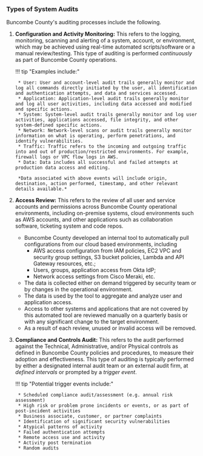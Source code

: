### Types of System Audits

Buncombe County's auditing processes include the following.

1. **Configuration and Activity Monitoring:** This refers to the logging,
   monitoring, scanning and alerting of a system, account, or environment, which
   may be achieved using real-time automated scripts/software or a manual
   review/testing. This type of auditing is performed *continuously* as part of
   Buncombe County operations.

    !!! tip "Examples include:"

        * User: User and account-level audit trails generally monitor and log all commands directly initiated by the user, all identification and authentication attempts, and data and services accessed.
        * Application: Application-level audit trails generally monitor and log all user activities, including data accessed and modified and specific actions.
        * System: System-level audit trails generally monitor and log user activities, applications accessed, file integrity, and other system-defined specific actions.
        * Network: Network-level scans or audit trails generally monitor information on what is operating, perform penetrations, and identify vulnerabilities.
        * Traffic: Traffic refers to the incoming and outgoing traffic into and out of production/restricted environments. For example, firewall logs or VPC flow logs in AWS.
        * Data: Data includes all successful and failed attempts at production data access and editing.

        *Data associated with above events will include origin, destination, action performed, timestamp, and other relevant details available.*

2. **Access Review:** This refers to the review of all user and service accounts
   and permissions across Buncombe County operational environments, including
   on-premise systems, cloud environments such as AWS accounts, and other
   applications such as collaboration software, ticketing system and code repos.

    * Buncombe County developed an internal tool to automatically pull configurations
      from our cloud based environments, including
        - AWS access configuration from IAM policies, EC2 VPC and security group
          settings, S3 bucket policies, Lambda and API Gateway resources, etc.;
        - Users, groups, application access from Okta IdP;
        - Network access settings from Cisco Meraki, etc.
    * The data is collected either on demand triggered by security team or by
      changes in the operational environment.
    * The data is used by the tool to aggregate and analyze user and application
      access.
    * Access to other systems and applications that are not covered by this
      automated tool are reviewed manually on a quarterly
      basis or with any significant change to the target environment.
    * As a result of each review, unused or invalid access will be removed.

3. **Compliance and Controls Audit:** This refers to the audit performed against
   the Technical, Administrative, and/or Physical controls as defined in
   Buncombe County policies and procedures, to measure their adoption and
   effectiveness.  This type of auditing is typically performed by either a
   designated internal audit team or an external audit firm, at *defined
   intervals* or prompted by a *trigger event*.

    !!! tip "Potential trigger events include:"

        * Scheduled compliance audit/assessment (e.g. annual risk assessment)
        * High risk or problem prone incidents or events, or as part of post-incident activities
        * Business associate, customer, or partner complaints
        * Identification of significant security vulnerabilities
        * Atypical patterns of activity
        * Failed authentication attempts
        * Remote access use and activity
        * Activity post termination
        * Random audits
